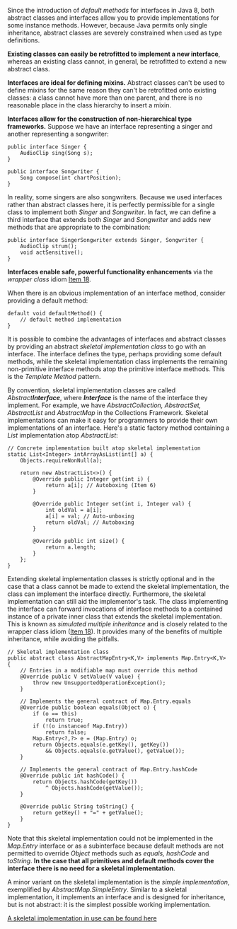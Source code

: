 Since the introduction of *default methods* for interfaces in Java 8, both abstract
classes and interfaces allow you to provide implementations for some instance methods. 
However, because Java permits only single inheritance, abstract classes are severely
constrained when used as type definitions. 

**Existing classes can easily be retrofitted to implement a new interface**, whereas an
existing class cannot, in general, be retrofitted to extend a new abstract class.

**Interfaces are ideal for defining mixins.** Abstract classes can't be used to define
mixins for the same reason they can't be retrofitted onto existing classes: a class
cannot have more than one parent, and there is no reasonable place in the class
hierarchy to insert a mixin.

**Interfaces allow for the construction of non-hierarchical type frameworks.** Suppose
we have an interface representing a singer and another representing a songwriter:
```
public interface Singer {
    AudioClip sing(Song s);
}

public interface Songwriter {
    Song compose(int chartPosition);
}
```
In reality, some singers are also songwriters. Because we used interfaces rather than
abstract classes here, it is perfectly permissible for a single class to implement
both *Singer* and *Songwriter*. In fact, we can define a third interface that extends
both *Singer* and *Songwriter* and adds new methods that are appropriate to the
combination:
```
public interface SingerSongwriter extends Singer, Songwriter {
    AudioClip strum();
    void actSensitive();
}
```

**Interfaces enable safe, powerful functionality enhancements** via the *wrapper class*
idiom [Item 18](./Item-18-Favor-composition-over-inheritance.md).

When there is an obvious implementation of an interface method, consider providing a
default method:
```
default void defaultMethod() {
    // default method implementation
}
```

It is possible to combine the advantages of interfaces and abstract classes by providing
an abstract *skeletal implementation class* to go with an interface. The interface
defines the type, perhaps providing some default methods, while the skeletal implementation
class implements the remaining non-primitive interface methods atop the primitive interface
methods. This is the *Template Method* pattern.

By convention, skeletal implementation classes are called *Abstract**Interface***, where
***Interface*** is the name of the interface they implement. For example, we have
*AbstractCollection, AbstractSet, AbstractList* and *AbstractMap* in the Collections
Framework. Skeletal implementations can make it easy for programmers to provide their own
implementations of an interface. Here's a static factory method containing a *List*
implementation atop *AbstractList*:
```
// Concrete implementation built atop skeletal implementation
static List<Integer> intArrayAsList(int[] a) {
    Objects.requireNonNull(a);

    return new AbstractList<>() {
        @Override public Integer get(int i) {
            return a[i]; // Autoboxing (Item 6)
        }
        
        @Override public Integer set(int i, Integer val) {
            int oldVal = a[i];
            a[i] = val; // Auto-unboxing
            return oldVal; // Autoboxing
        }
        
        @Override public int size() {
            return a.length;
        }
    };
}
```

Extending skeletal implementation classes is strictly optional and in the case that
a class cannot be made to extend the skeletal implementation, the class can implement
the interface directly. Furthermore, the skeletal implementation can still aid the 
implementor's task. The class implementing the interface can forward invocations of
interface methods to a contained instance of a private inner class that extends the
skeletal implementation. This is known as *simulated multiple inheritance* and is
closely related to the wrapper class idiom ([Item 18](./Item-18-Favor-composition-over-inheritance.md)).
It provides many of the benefits of multiple inheritance, while avoiding the pitfalls.
```
// Skeletal implementation class
public abstract class AbstractMapEntry<K,V> implements Map.Entry<K,V> {
    // Entries in a modifiable map must override this method
    @Override public V setValue(V value) {
        throw new UnsupportedOperationException();
    }
    
    // Implements the general contract of Map.Entry.equals
    @Override public boolean equals(Object o) {
        if (o == this)
            return true;
        if (!(o instanceof Map.Entry))
            return false;
        Map.Entry<?,?> e = (Map.Entry) o;
        return Objects.equals(e.getKey(), getKey())
            && Objects.equals(e.getValue(), getValue());
    }
    
    // Implements the general contract of Map.Entry.hashCode
    @Override public int hashCode() {
        return Objects.hashCode(getKey())
            ^ Objects.hashCode(getValue());
    }
    
    @Override public String toString() {
        return getKey() + "=" + getValue();
    }
}
```

Note that this skeletal implementation could not be implemented in the *Map.Entry*
interface or as a subinterface because default methods are not permitted to override
*Object* methods such as *equals, hashCode* and *toString*. **In the case that all
primitives and default methods cover the interface there is no need for a skeletal
implementation**.

A minor variant on the skeletal implementation is the *simple implementation*,
exemplified by *AbstractMap.SimpleEntry*. Similar to a skeletal implementation, it
implements an interface and is designed for inheritance, but is not abstract: it is the
simplest possible working implementation.

[A skeletal implementation in use can be found here](../src/effectivejava/chapter4/item20)